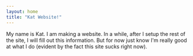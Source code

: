 ```yaml
---
layout: home
title: "Kat Website!"
---
```


My name is Kat. I am making a website. In a while, after I setup the rest of the site, I will fill out this information. But for now just know I'm really good at what I do (evident by the fact this site sucks right now).